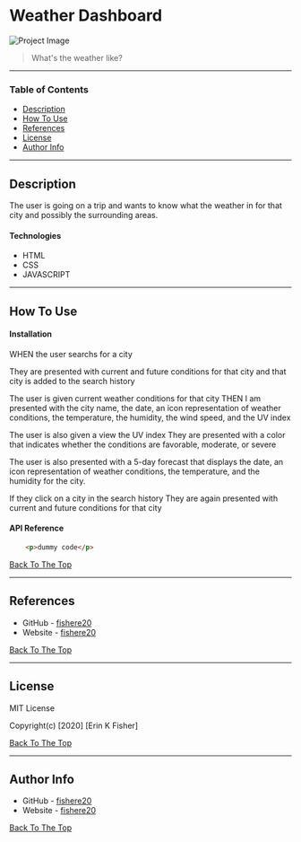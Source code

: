 # Weather Dashboard

![Project Image](C:\Users\bird_\Class\weather-dashboard\Assets\Images\weather)

>What's the weather like?

---

### Table of Contents

* [Description](#description)
* [How To Use](#how-to-use)
* [References](#references)
* [License](#license)
* [Author Info](#author-info)

---

## Description
The user is going on a trip and wants to know what the weather in for that city and possibly the surrounding areas.

#### Technologies

- HTML
- CSS
- JAVASCRIPT

---

## How To Use

#### Installation
WHEN the user searchs for a city

They are  presented with current and future conditions for that city and that city is added to the search history

The user is given current weather conditions for that city
THEN I am presented with the city name, the date, an icon representation of weather conditions, the temperature, the humidity, the wind speed, and the UV index

The user is also given a view the UV index
They are presented with a color that indicates whether the conditions are favorable, moderate, or severe


The user is also  presented with a 5-day forecast that displays the date, an icon representation of weather conditions, the temperature, and the humidity for the city.

If they  click on a city in the search history
They are again presented with current and future conditions for that city


#### API Reference

```html
    <p>dummy code</p>
```
[Back To The Top](#Weather-Dashboard)

---

## References
- GitHub - [fishere20](https://fishere20.github.io/weather-dashboard)
- Website - [fishere20](https://fishere20.github.io/Responsive-Portfolio) 

[Back To The Top](#Weather-Dashboard)

---

## License

MIT License

Copyright(c) [2020] [Erin K Fisher]

[Back To The Top](#Weather-Dashboard)

---

## Author Info

- GitHub - [fishere20](https://fishere20.github.io/weather-dashboard)
- Website - [fishere20](https://fishere20.github.io/Responsive-Portfolio) 

[Back To The Top](#Weather-Dashboard)

 